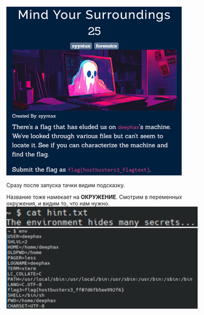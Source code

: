 ![img.png](img.png)

Сразу после запуска тачки видим подсказку.

Название тоже намекает на **ОКРУЖЕНИЕ**. Смотрим в переменных
окружения, и видим то, что нам нужно.
![img_1.png](img_1.png)
![img_2.png](img_2.png)